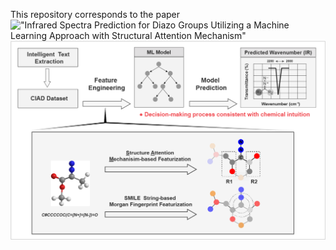 This repository corresponds to the paper !["Infrared Spectra Prediction for Diazo Groups Utilizing a Machine Learning Approach with Structural Attention Mechanism"](https://arxiv.org/abs/2402.03112)
![image](Intro.png)
